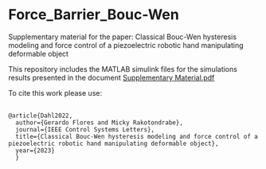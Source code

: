 # Force_Barrier_Bouc-Wen
Supplementary material for the paper: Classical Bouc-Wen hysteresis modeling and force control of a piezoelectric robotic hand manipulating deformable object

This repository includes the MATLAB simulink files for the simulations results presented in the document
<a href="https://github.com/gfloresc/Dahl_control/blob/main/Supplementary_material.pdf">Supplementary Material.pdf</a>

To cite this work please use:

<pre>
  <code>
@article{Dahl2022,
  author={Gerardo Flores and Micky Rakotondrabe},
  journal={IEEE Control Systems Letters},
  title={Classical Bouc-Wen hysteresis modeling and force control of a piezoelectric robotic hand manipulating deformable object}, 
  year={2023}
  }
  </code>
</pre>
